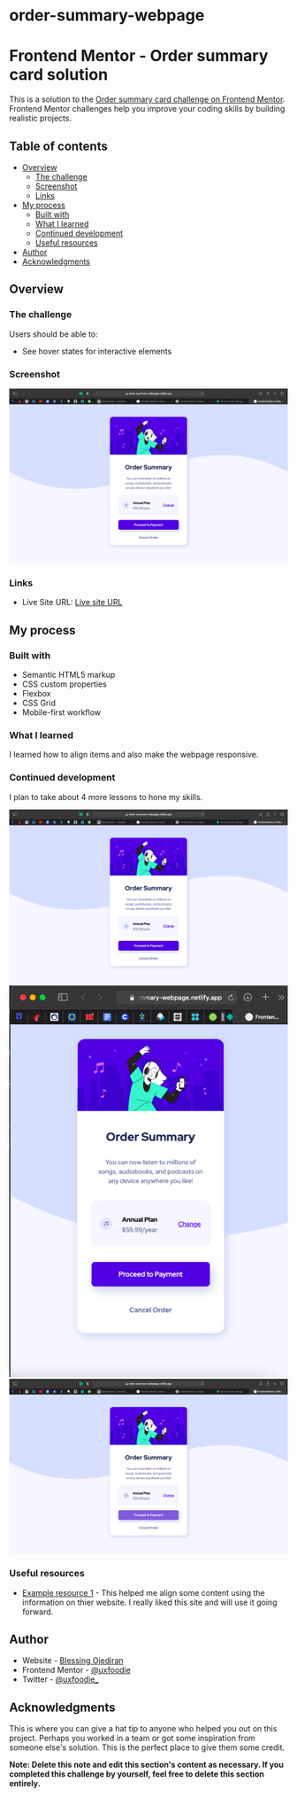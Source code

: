 # order-summary-webpage

# Frontend Mentor - Order summary card solution

This is a solution to the [Order summary card challenge on Frontend Mentor](https://www.frontendmentor.io/challenges/order-summary-component-QlPmajDUj). Frontend Mentor challenges help you improve your coding skills by building realistic projects. 

## Table of contents

- [Overview](#overview)
  - [The challenge](#the-challenge)
  - [Screenshot](#screenshot)
  - [Links](#links)
- [My process](#my-process)
  - [Built with](#built-with)
  - [What I learned](#what-i-learned)
  - [Continued development](#continued-development)
  - [Useful resources](#useful-resources)
- [Author](#author)
- [Acknowledgments](#acknowledgments)


## Overview

### The challenge

Users should be able to:

- See hover states for interactive elements

### Screenshot

![Solution](images/desktop.png)

### Links

- Live Site URL: [Live site URL](https://order-summary-webpage.netlify.app)

## My process

### Built with

- Semantic HTML5 markup
- CSS custom properties
- Flexbox
- CSS Grid
- Mobile-first workflow

### What I learned

I learned how to align items and also make the webpage responsive.

### Continued development

I plan to take about 4 more lessons to hone my skills.

![Solution](images/desktop.png)
![Solution](images/mobile.png)
![Solution](images/active.png)

### Useful resources

- [Example resource 1](https://www.w3schools.com) - This helped me align some content using the information on thier website. I really liked this site and will use it going forward.


## Author

- Website - [Blessing Ojediran](https://uxfoodie.myportfolio.com)
- Frontend Mentor - [@uxfoodie](https://www.frontendmentor.io/profile/yourusername)
- Twitter - [@uxfoodie_](https://www.twitter.com/yourusername)


## Acknowledgments

This is where you can give a hat tip to anyone who helped you out on this project. Perhaps you worked in a team or got some inspiration from someone else's solution. This is the perfect place to give them some credit.

**Note: Delete this note and edit this section's content as necessary. If you completed this challenge by yourself, feel free to delete this section entirely.**

